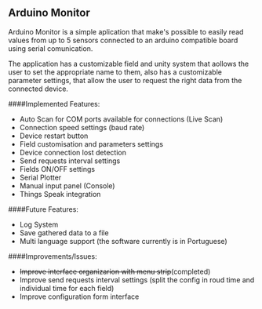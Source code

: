 ## Arduino Monitor
Arduino Monitor is a simple aplication that make's possible to easily read values from up to 5 sensors connected to an arduino compatible board
using serial comunication.

The application has a customizable field and unity system that aollows the user to set the appropriate name to them, also has a customizable
parameter settings, that allow the user to request the right data from the connected device.

####Implemented Features:

* Auto Scan for COM ports available for connections (Live Scan)
* Connection speed settings (baud rate)
* Device restart button
* Field customisation and parameters settings
* Device connection lost detection
* Send requests interval settings
* Fields ON/OFF settings
* Serial Plotter
* Manual input panel (Console)
* Things Speak integration

####Future Features:

* Log System
* Save gathered data to a file
* Multi language support (the software currently is in Portuguese)

####Improvements/Issues:

* ~~Improve interface organizarion with menu strip~~(completed)
* Improve send requests interval settings (split the config in roud time and individual time for each field)
* Improve configuration form interface
